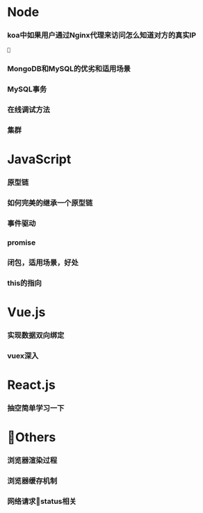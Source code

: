 # Node
### koa中如果用户通过Nginx代理来访问怎么知道对方的真实IP
    
### MongoDB和MySQL的优劣和适用场景
    
### MySQL事务

### 在线调试方法

### 集群

# JavaScript
### 原型链
### 如何完美的继承一个原型链
### 事件驱动
### promise
### 闭包，适用场景，好处
### this的指向

# Vue.js
### 实现数据双向绑定
### vuex深入


# React.js
### 抽空简单学习一下

# Others
### 浏览器渲染过程
### 浏览器缓存机制
### 网络请求status相关